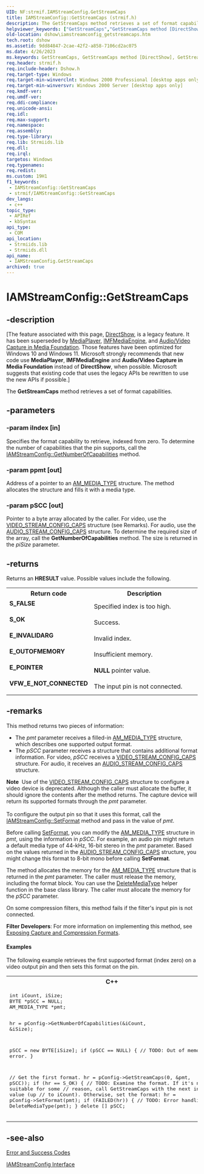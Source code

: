 ```yaml
---
UID: NF:strmif.IAMStreamConfig.GetStreamCaps
title: IAMStreamConfig::GetStreamCaps (strmif.h)
description: The GetStreamCaps method retrieves a set of format capabilities.
helpviewer_keywords: ["GetStreamCaps","GetStreamCaps method [DirectShow]","GetStreamCaps method [DirectShow]","IAMStreamConfig interface","IAMStreamConfig interface [DirectShow]","GetStreamCaps method","IAMStreamConfig.GetStreamCaps","IAMStreamConfig::GetStreamCaps","IAMStreamConfigGetStreamCaps","dshow.iamstreamconfig_getstreamcaps","strmif/IAMStreamConfig::GetStreamCaps"]
old-location: dshow\iamstreamconfig_getstreamcaps.htm
tech.root: dshow
ms.assetid: 9dd84847-2cae-42f2-a858-7106cd2ac075
ms.date: 4/26/2023
ms.keywords: GetStreamCaps, GetStreamCaps method [DirectShow], GetStreamCaps method [DirectShow],IAMStreamConfig interface, IAMStreamConfig interface [DirectShow],GetStreamCaps method, IAMStreamConfig.GetStreamCaps, IAMStreamConfig::GetStreamCaps, IAMStreamConfigGetStreamCaps, dshow.iamstreamconfig_getstreamcaps, strmif/IAMStreamConfig::GetStreamCaps
req.header: strmif.h
req.include-header: Dshow.h
req.target-type: Windows
req.target-min-winverclnt: Windows 2000 Professional [desktop apps only]
req.target-min-winversvr: Windows 2000 Server [desktop apps only]
req.kmdf-ver: 
req.umdf-ver: 
req.ddi-compliance: 
req.unicode-ansi: 
req.idl: 
req.max-support: 
req.namespace: 
req.assembly: 
req.type-library: 
req.lib: Strmiids.lib
req.dll: 
req.irql: 
targetos: Windows
req.typenames: 
req.redist: 
ms.custom: 19H1
f1_keywords:
 - IAMStreamConfig::GetStreamCaps
 - strmif/IAMStreamConfig::GetStreamCaps
dev_langs:
 - c++
topic_type:
 - APIRef
 - kbSyntax
api_type:
 - COM
api_location:
 - Strmiids.lib
 - Strmiids.dll
api_name:
 - IAMStreamConfig.GetStreamCaps
archived: true
---
```


# IAMStreamConfig::GetStreamCaps


## -description

\[The feature associated with this page, [DirectShow](/windows/win32/directshow/directshow), is a legacy feature. It has been superseded by [MediaPlayer](/uwp/api/Windows.Media.Playback.MediaPlayer), [IMFMediaEngine](/windows/win32/api/mfmediaengine/nn-mfmediaengine-imfmediaengine), and [Audio/Video Capture in Media Foundation](/windows/win32/medfound/audio-video-capture-in-media-foundation). Those features have been optimized for Windows 10 and Windows 11. Microsoft strongly recommends that new code use **MediaPlayer**, **IMFMediaEngine** and **Audio/Video Capture in Media Foundation** instead of **DirectShow**, when possible. Microsoft suggests that existing code that uses the legacy APIs be rewritten to use the new APIs if possible.\]

The <b>GetStreamCaps</b> method retrieves a set of format capabilities.

## -parameters

### -param iIndex [in]

Specifies the format capability to retrieve, indexed from zero. To determine the number of capabilities that the pin supports, call the <a href="/windows/desktop/api/strmif/nf-strmif-iamstreamconfig-getnumberofcapabilities">IAMStreamConfig::GetNumberOfCapabilities</a> method.

### -param ppmt [out]

Address of a pointer to an <a href="/windows/desktop/api/strmif/ns-strmif-am_media_type">AM_MEDIA_TYPE</a> structure. The method allocates the structure and fills it with a media type.

### -param pSCC [out]

Pointer to a byte array allocated by the caller. For video, use the <a href="/windows/win32/api/strmif/ns-strmif-video_stream_config_caps">VIDEO_STREAM_CONFIG_CAPS</a> structure (see Remarks). For audio, use the <a href="/windows/win32/api/strmif/ns-strmif-audio_stream_config_caps">AUDIO_STREAM_CONFIG_CAPS</a> structure. To determine the required size of the array, call the <b>GetNumberOfCapabilities</b> method. The size is returned in the <i>piSize</i> parameter.

## -returns

Returns an <b>HRESULT</b> value. Possible values include the following.

<table>
<tr>
<th>Return code</th>
<th>Description</th>
</tr>
<tr>
<td width="40%">
<dl>
<dt><b>S_FALSE</b></dt>
</dl>
</td>
<td width="60%">
Specified index is too high.

</td>
</tr>
<tr>
<td width="40%">
<dl>
<dt><b>S_OK</b></dt>
</dl>
</td>
<td width="60%">
Success.

</td>
</tr>
<tr>
<td width="40%">
<dl>
<dt><b>E_INVALIDARG</b></dt>
</dl>
</td>
<td width="60%">
Invalid index.

</td>
</tr>
<tr>
<td width="40%">
<dl>
<dt><b>E_OUTOFMEMORY</b></dt>
</dl>
</td>
<td width="60%">
Insufficient memory.

</td>
</tr>
<tr>
<td width="40%">
<dl>
<dt><b>E_POINTER</b></dt>
</dl>
</td>
<td width="60%">
<b>NULL</b> pointer value.

</td>
</tr>
<tr>
<td width="40%">
<dl>
<dt><b>VFW_E_NOT_CONNECTED</b></dt>
</dl>
</td>
<td width="60%">
The input pin is not connected.

</td>
</tr>
</table>

## -remarks

This method returns two pieces of information:

<ul>
<li>The <i>pmt</i> parameter receives a filled-in <a href="/windows/desktop/api/strmif/ns-strmif-am_media_type">AM_MEDIA_TYPE</a> structure, which describes one supported output format.</li>
<li>The <i>pSCC</i> parameter receives a structure that contains additional format information. For video, <i>pSCC</i> receives a <a href="/windows/win32/api/strmif/ns-strmif-video_stream_config_caps">VIDEO_STREAM_CONFIG_CAPS</a> structure. For audio, it receives an <a href="/windows/win32/api/strmif/ns-strmif-audio_stream_config_caps">AUDIO_STREAM_CONFIG_CAPS</a> structure.</li>
</ul>
<div class="alert"><b>Note</b>  Use of the <a href="/windows/win32/api/strmif/ns-strmif-video_stream_config_caps">VIDEO_STREAM_CONFIG_CAPS</a> structure to configure a video device is deprecated. Although the caller must allocate the buffer, it should ignore the contents after the method returns. The capture device will return its supported formats through the <i>pmt</i> parameter.</div>
<div> </div>
To configure the output pin so that it uses this format, call the <a href="/windows/desktop/api/strmif/nf-strmif-iamstreamconfig-setformat">IAMStreamConfig::SetFormat</a> method and pass in the value of <i>pmt</i>.

Before calling <a href="/windows/desktop/api/strmif/nf-strmif-iamstreamconfig-setformat">SetFormat</a>, you can modify the <a href="/windows/desktop/api/strmif/ns-strmif-am_media_type">AM_MEDIA_TYPE</a> structure in <i>pmt</i>, using the information in <i>pSCC</i>. For example, an audio pin might return a default media type of 44-kHz, 16-bit stereo in the <i>pmt</i> parameter. Based on the values returned in the <a href="/windows/win32/api/strmif/ns-strmif-audio_stream_config_caps">AUDIO_STREAM_CONFIG_CAPS</a> structure, you might change this format to 8-bit mono before calling <b>SetFormat</b>.

The method allocates the memory for the <a href="/windows/desktop/api/strmif/ns-strmif-am_media_type">AM_MEDIA_TYPE</a> structure that is returned in the <i>pmt</i> parameter. The caller must release the memory, including the format block. You can use the <a href="/windows/desktop/DirectShow/deletemediatype">DeleteMediaType</a> helper function in the base class library. The caller must allocate the memory for the <i>pSCC</i> parameter.

On some compression filters, this method fails if the filter's input pin is not connected.

<b>Filter Developers</b>: For more information on implementing this method, see <a href="/windows/desktop/DirectShow/exposing-capture-and-compression-formats">Exposing Capture and Compression Formats</a>.

#### Examples

The following example retrieves the first supported format (index zero) on a video output pin and then sets this format on the pin.

<div class="code"><span><table>
<tr>
<th>C++</th>
</tr>
<tr>
<td>
<pre>
int iCount, iSize;
BYTE *pSCC = NULL;
AM_MEDIA_TYPE *pmt;

hr = pConfig-&gt;GetNumberOfCapabilities(&amp;iCount, &amp;iSize);

pSCC = new BYTE[iSize];
if (pSCC == NULL)
{
    // TODO: Out of memory error.
}

// Get the first format.
hr = pConfig-&gt;GetStreamCaps(0, &amp;pmt, pSCC));
if (hr == S_OK)
{
    // TODO: Examine the format. If it's not suitable for some
    // reason, call GetStreamCaps with the next index value (up
    // to iCount). Otherwise, set the format:
    hr = pConfig-&gt;SetFormat(pmt);
    if (FAILED(hr))
    {
        // TODO: Error handling.
    }
    DeleteMediaType(pmt);
}
delete [] pSCC;
</pre>
</td>
</tr>
</table></span></div>

## -see-also

<a href="/windows/desktop/DirectShow/error-and-success-codes">Error and Success Codes</a>



<a href="/windows/desktop/api/strmif/nn-strmif-iamstreamconfig">IAMStreamConfig Interface</a>

